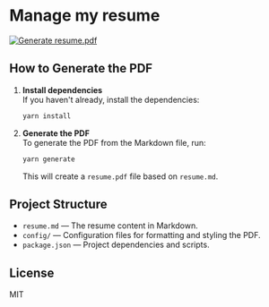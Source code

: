# Manage my resume   
[![Generate resume.pdf](https://github.com/yk-jp/resume/actions/workflows/main.yaml/badge.svg?branch=master)](https://github.com/yk-jp/resume/actions/workflows/main.yaml)

## How to Generate the PDF

1. **Install dependencies**  
   If you haven't already, install the dependencies:

   ```sh
   yarn install
   ```

2. **Generate the PDF**  
   To generate the PDF from the Markdown file, run:
   ```sh
   yarn generate
   ```
   This will create a `resume.pdf` file based on `resume.md`.

## Project Structure

- `resume.md` — The resume content in Markdown.
- `config/` — Configuration files for formatting and styling the PDF.
- `package.json` — Project dependencies and scripts.

## License

MIT
